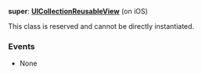**super**: **[UICollectionReusableView](UICollectionReusableView.md)** (on iOS)

This class is reserved and cannot be directly instantiated.



### Events

* None



